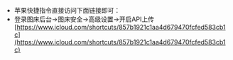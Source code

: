 - 苹果快捷指令直接访问下面链接即可：
- 登录图床后台->图床安全->高级设置->开启API上传
[https://www.icloud.com/shortcuts/857b1921c1aa4d679470fcfed583cb1c](https://www.icloud.com/shortcuts/857b1921c1aa4d679470fcfed583cb1c)

